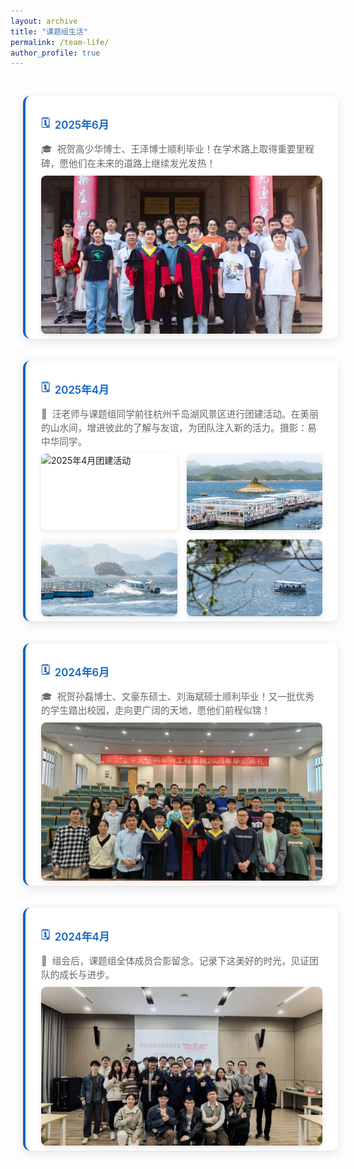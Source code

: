 ```yaml
---
layout: archive
title: "课题组生活"
permalink: /team-life/
author_profile: true
---
```


<style>
.timeline {
  position: relative;
  max-width: 1200px;
  margin: 0 auto;
  padding: 20px 0;
}

.timeline-item {
  padding: 10px 20px;
  position: relative;
  background-color: inherit;
  width: 100%;
  margin-bottom: 15px;
}

.timeline-content {
  padding: 8px 25px;
  background-color: white;
  position: relative;
  border-radius: 12px;
  box-shadow: 0 4px 15px rgba(0,0,0,0.1);
  border-left: 4px solid #1565C0;
  transition: transform 0.3s ease, box-shadow 0.3s ease;
}

.timeline-content:hover {
  transform: translateY(-5px);
  box-shadow: 0 8px 25px rgba(0,0,0,0.15);
}

.timeline-date {
  color: #1565C0;
  font-size: 1.2em;
  font-weight: 600;
  margin-bottom: 5px;
  display: flex;
  align-items: center;
}

.timeline-date::before {
  content: "🗓️";
  margin-right: 8px;
}

.timeline-description {
  color: #666;
  line-height: 1.5;
  margin-bottom: 8px;
  font-size: 1.05em;
}

.image-gallery {
  display: grid;
  gap: 15px;
  margin-top: 5px;
}

.image-gallery.four-images {
  grid-template-columns: 1fr 1fr;
  grid-template-rows: 1fr 1fr;
}

.image-gallery.single-image {
  grid-template-columns: 1fr;
}

.image-item {
  position: relative;
  overflow: hidden;
  border-radius: 8px;
  box-shadow: 0 3px 10px rgba(0,0,0,0.1);
  transition: transform 0.3s ease;
  aspect-ratio: 16/9;
}

.image-item:hover {
  transform: scale(1.05);
}

.image-item img {
  width: 100%;
  height: 100%;
  object-fit: cover;
  display: block;
  transition: filter 0.3s ease;
}

.image-item:hover img {
  filter: brightness(1.1);
}

/* 响应式设计 */
@media screen and (max-width: 768px) {
  .timeline-item {
    padding: 15px 20px;
    margin-bottom: 15px;
  }
  
  .image-gallery.four-images {
    grid-template-columns: 1fr;
    grid-template-rows: auto;
  }
}

.celebration-emoji {
  margin-right: 8px;
}
</style>

<div class="timeline">
  <div class="timeline-item">
    <div class="timeline-content">
      <h3 class="timeline-date">2025年6月</h3>
      <p class="timeline-description">
        <span class="celebration-emoji">🎓</span>祝贺高少华博士、王泽博士顺利毕业！在学术路上取得重要里程碑，愿他们在未来的道路上继续发光发热！
      </p>
      <div class="image-gallery single-image">
        <div class="image-item">
          <img src="/images/team-life/2025-06-07.jpg" alt="2025年6月毕业典礼">
        </div>
      </div>
    </div>
  </div>

  <div class="timeline-item">
    <div class="timeline-content">
      <h3 class="timeline-date">2025年4月</h3>
      <p class="timeline-description">
        <span class="celebration-emoji">🌸</span>汪老师与课题组同学前往杭州千岛湖风景区进行团建活动。在美丽的山水间，增进彼此的了解与友谊，为团队注入新的活力。摄影：易中华同学。
      </p>
      <div class="image-gallery four-images">
        <div class="image-item">
          <img src="/images/team-life/2025-04团建.jpg" alt="2025年4月团建活动">
        </div>
        <div class="image-item">
          <img src="/images/team-life/2025-04-千岛湖01.jpg" alt="千岛湖风景1">
        </div>
        <div class="image-item">
          <img src="/images/team-life/2025-04-千岛湖02.jpg" alt="千岛湖风景2">
        </div>
        <div class="image-item">
          <img src="/images/team-life/2025-04-千岛湖03.jpg" alt="千岛湖风景3">
        </div>
      </div>
    </div>
  </div>

  <div class="timeline-item">
    <div class="timeline-content">
      <h3 class="timeline-date">2024年6月</h3>
      <p class="timeline-description">
        <span class="celebration-emoji">🎓</span>祝贺孙磊博士、文豪东硕士、刘海斌硕士顺利毕业！又一批优秀的学生踏出校园，走向更广阔的天地，愿他们前程似锦！
      </p>
      <div class="image-gallery single-image">
        <div class="image-item">
          <img src="/images/team-life/2024-06.jpg" alt="2024年6月毕业典礼">
        </div>
      </div>
    </div>
  </div>

  <div class="timeline-item">
    <div class="timeline-content">
      <h3 class="timeline-date">2024年4月</h3>
      <p class="timeline-description">
        <span class="celebration-emoji">👥</span>组会后，课题组全体成员合影留念。记录下这美好的时光，见证团队的成长与进步。
      </p>
      <div class="image-gallery single-image">
        <div class="image-item">
          <img src="/images/team-life/2024-04.jpg" alt="2024年4月课题组合影">
        </div>
      </div>
    </div>
  </div>
</div>